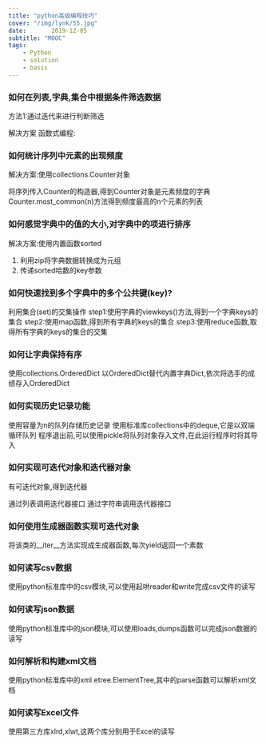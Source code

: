 ```yaml
---
title: "python高级编程技巧"
cover: "/img/lynk/55.jpg"
date:       2019-12-05
subtitle: "MOOC"
tags:
	- Python
	- solution
	- basis
---
```

  
  
### 如何在列表,字典,集合中根据条件筛选数据 

方法1:通过迭代来进行判断筛选

解决方案
函数式编程:

### 如何统计序列中元素的出现频度

解决方案:使用collections.Counter对象

将序列传入Counter的构造器,得到Counter对象是元素频度的字典
Counter.most_common(n)方法得到频度最高的n个元素的列表

### 如何感觉字典中的值的大小,对字典中的项进行排序

解决方案:使用内置函数sorted
1. 利用zip将字典数据转换成为元组
2. 传递sorted哈数的key参数

### 如何快速找到多个字典中的多个公共键(key)?

利用集合(set)的交集操作
step1:使用字典的viewkeys()方法,得到一个字典keys的集合
step2:使用map函数,得到所有字典的keys的集合
step3:使用reduce函数,取得所有字典的keys的集合的交集

### 如何让字典保持有序

使用collections.OrderedDict
以OrderedDict替代内置字典Dict,依次将选手的成绩存入OrderedDict

### 如何实现历史记录功能

使用容量为n的队列存储历史记录
使用标准库collections中的deque,它是以双端循环队列
程序退出前,可以使用pickle将队列对象存入文件,在此运行程序时将其导入

### 如何实现可迭代对象和迭代器对象
有可迭代对象,得到迭代器

通过列表调用迭代器接口
通过字符串调用迭代器接口


### 如何使用生成器函数实现可迭代对象

将该类的__iter__方法实现成生成器函数,每次yield返回一个素数


### 如何读写csv数据

使用python标准库中的csv模块,可以使用起哄reader和write完成csv文件的读写

### 如何读写json数据

使用python标准库中的json模块,可以使用loads,dumps函数可以完成json数据的读写

### 如何解析和构建xml文档

使用python标准库中的xml.etree.ElementTree,其中的parse函数可以解析xml文档



### 如何读写Excel文件

使用第三方库xlrd,xlwt,这两个库分别用于Excel的读写



